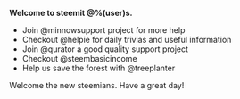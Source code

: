 **Welcome to steemit @%(user)s.**
- Join @minnowsupport project for more help
- Checkout @helpie for daily trivias and useful information
- Join @qurator a good quality support project
- Checkout @steembasicincome
- Help us save the forest with @treeplanter

Welcome the new steemians. Have a great day!